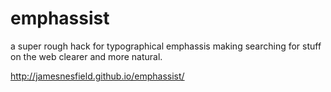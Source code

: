emphassist
==========

a super rough hack for typographical emphassis making searching for stuff on the web clearer and more natural.

http://jamesnesfield.github.io/emphassist/


